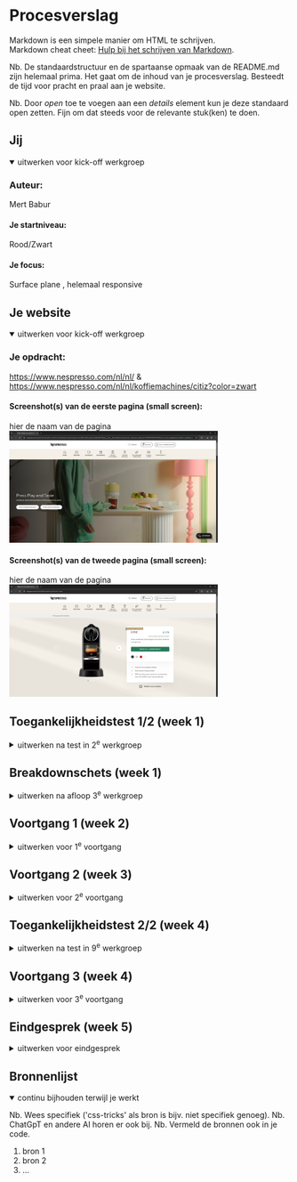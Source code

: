 # Procesverslag
Markdown is een simpele manier om HTML te schrijven.  
Markdown cheat cheet: [Hulp bij het schrijven van Markdown](https://github.com/adam-p/markdown-here/wiki/Markdown-Cheatsheet).

Nb. De standaardstructuur en de spartaanse opmaak van de README.md zijn helemaal prima. Het gaat om de inhoud van je procesverslag. Besteedt de tijd voor pracht en praal aan je website.

Nb. Door *open* toe te voegen aan een *details* element kun je deze standaard open zetten. Fijn om dat steeds voor de relevante stuk(ken) te doen.





## Jij

<details open>
  <summary>uitwerken voor kick-off werkgroep</summary>

  ### Auteur:
  Mert Babur

  #### Je startniveau:
  Rood/Zwart

  #### Je focus:
  Surface plane , helemaal responsive
 
</details>





## Je website

<details open>
  <summary>uitwerken voor kick-off werkgroep</summary>

  ### Je opdracht:
  https://www.nespresso.com/nl/nl/ & https://www.nespresso.com/nl/nl/koffiemachines/citiz?color=zwart 

  #### Screenshot(s) van de eerste pagina (small screen): 
  hier de naam van de pagina  
  <img src="readme-images/homefoto.png" width="375px" alt="nespresso homepage">

  #### Screenshot(s) van de tweede pagina (small screen):
  hier de naam van de pagina  
  <img src="readme-images/2depagina.png" width="375px" alt="nespresso tweede pagina">
 
</details>



## Toegankelijkheidstest 1/2 (week 1)

<details>
  <summary>uitwerken na test in 2<sup>e</sup> werkgroep</summary>

  ### Bevindingen
  Lijst met je bevindingen die in de test naar voren kwamen:

  narrator notities

  Ik heb aan het begin moeite gehad met het opstarten en testen met de shortcuts, uiteindelijk na het aan de praat te krijgen begon het met de TTS (Text to Speech) helemaal boven aan de pagina werkt het goed, hij omcirkelt het woord wat het momenteel aan het oplezen is en herhaalt dat nog een keer, hij herhaalt meerdere woorden na. Vervolgens toen hij bij de navbar aankwam leest hij eerst alles voor wat er in de navbar zit vervolgens herhaalt het weer het omcirkelde woord na het herhalen heeft hij het ook over bewerken waarna hij de link hard op aan het lezen is. Als de narrator lager naar de pagina gaat dan kun je niet meer zien wat hij omcirkelt maar hij blijft wel verder gaan (althans op de Apple site), als het de beurt is van een afbeelding/GIF dan beschrijft het wel wat er op de afbeelding/GIF wordt weergeven.
</details>



## Breakdownschets (week 1)

<details>
  <summary>uitwerken na afloop 3<sup>e</sup> werkgroep</summary>

  ### de hele pagina: 
  <img src="readme-images/schetshome.png" width="375px" alt="breakdown van de hele pagina">

  ### dynamisch deel (bijv menu): 
  <img src="readme-images/dynamisch1.png" width="375px" alt="breakdown van een dynamisch deel">

  ### wellicht nog een dynamisch deel (bijv filter): 
  <img src="readme-images/dynamisch2.png" width="375px" alt="breakdown van nog een dynamisch deel">

</details>





## Voortgang 1 (week 2)

<details>
  <summary>uitwerken voor 1<sup>e</sup> voortgang</summary>

  ### Stand van zaken
  hier dit ging goed & dit was lastig (neem ook screenshots op van delen van je website en code)

  Het plaatsen van de 2 navs en de footer vond ik lastig. Het plaatsen van de svg's is ook best wel vermoeiend. Ik moet nog goed kijken naar de fonts.

  <img src="readme-images/navpagina.png" width="375px" alt="nav">
  <img src="readme-images/footerpagina.png" width="375px" alt="footer">

  ### Agenda voor meeting
  samen met je groepje opstellen

  | student 1      | student 2          | student 3    | student 4        |
  | ---            | ---                | ---          | ---              |
  | dit bespreken  | en dit             | en ik dit    | en dan ik dat    |
  | en dat ook nog | dit als er tijd is | nog een punt | dit wil ik zeker |
  | ...            | ...                | ...          | ...              |


  ### Verslag van meeting
  hier na afloop snel de uitkomsten van de meeting vastleggen

  - punt 1
  - punt 2
  - nog een punt
  - ...

</details>





## Voortgang 2 (week 3)

<details>
  <summary>uitwerken voor 2<sup>e</sup> voortgang</summary>

  ### Stand van zaken
  het stylen van de product pagina is best wel meer vermoeiend dan gedacht


  ### Agenda voor meeting
  samen met je groepje opstellen

  | student 1      | student 2          | student 3    | student 4        |
  | ---            | ---                | ---          | ---              |
  | dit bespreken  | en dit             | en ik dit    | en dan ik dat    |
  | en dat ook nog | dit als er tijd is | nog een punt | dit wil ik zeker |
  | ...            | ...                | ...          | ...              |


  ### Verslag van meeting
  hier na afloop snel de uitkomsten van de meeting vastleggen

  - punt 1
  - punt 2
  - nog een punt
- ...

</details>





## Toegankelijkheidstest 2/2 (week 4)

<details>
  <summary>uitwerken na test in 9<sup>e</sup> werkgroep</summary>

  ### Bevindingen
  Lijst met je bevindingen die in de test naar voren kwamen (geef ook aan wat er verbeterd is):

</details>





## Voortgang 3 (week 4)

<details>
  <summary>uitwerken voor 3<sup>e</sup> voortgang</summary>

  ### Stand van zaken
  hier dit ging goed & dit was lastig (neem ook screenshots op van delen van je website en code)


  ### Agenda voor meeting
  samen met je groepje opstellen

  | student 1      | student 2          | student 3    | student 4        |
  | ---            | ---                | ---          | ---              |
  | dit bespreken  | en dit             | en ik dit    | en dan ik dat    |
  | en dat ook nog | dit als er tijd is | nog een punt | dit wil ik zeker |
  | ...            | ...                | ...          | ...              |


  ### Verslag van meeting
  hier na afloop snel de uitkomsten van de meeting vastleggen

  - punt 1
  - punt 2
  - nog een punt
  - ...

</details>





## Eindgesprek (week 5)

<details>
  <summary>uitwerken voor eindgesprek</summary>

  ### Je uitkomst - karakteristiek screenshots:
  <img src="readme-images/dummy-plaatje.jpg" width="375px" alt="uitomst opdracht 1">


  ### Dit ging goed/Heb ik geleerd: 
  Korte omschrijving met plaatjes

  <img src="readme-images/dummy-plaatje.jpg" width="375px" alt="top">


  ### Dit was lastig/Is niet gelukt:
  Korte omschrijving met plaatjes

  <img src="readme-images/dummy-plaatje.jpg" width="375px" alt="bummer">
</details>





## Bronnenlijst

<details open>
  <summary>continu bijhouden terwijl je werkt</summary>

  Nb. Wees specifiek ('css-tricks' als bron is bijv. niet specifiek genoeg). 
  Nb. ChatGpT en andere AI horen er ook bij.
  Nb. Vermeld de bronnen ook in je code.

  1. bron 1
  2. bron 2
  3. ...

</details>